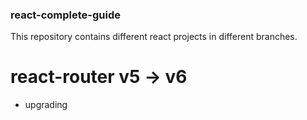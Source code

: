 ### react-complete-guide

This repository contains different react projects in different branches.

# react-router v5 -> v6

- upgrading
